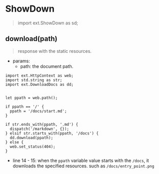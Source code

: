 # ShowDown
> import ext.ShowDown as sd;

## download(path)
> response with the static resources.

- params:
  - path: the document path.
```
import ext.HttpContext as web;
import std.string as str;
import ext.DownloadDocs as dd;


let ppath = web.path();

if ppath == '/' {
  ppath = '/docs/start.md';
}

if str.ends_with(ppath, '.md') {
  dispatch('/markdown', {});
} elsif str.starts_with(ppath, '/docs') {
  dd.download(ppath);
} else {
  web.set_status(404);
}
```

- line 14 - 15: when the `ppath` variable value starts with the `/docs`, it downloads the specified resources. such as `/docs/entry_point.png`